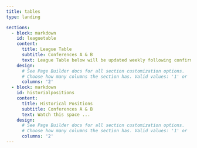 ```yaml
---
title: tables
type: landing

sections:
  - block: markdown
    id: leaguetable
    content:
      title: League Table
      subtitle: Conferences A & B
      text: League Table below will be updated weekly following confirmation of points from Superbru. Green denotes qualification positions for the Championship Playoffs and red denotes qualification places for the Sacko Bracket <br />  <br />  ![screen reader text](Week_0.png "League Table as of 11.10.23")
    design:
      # See Page Builder docs for all section customization options.
      # Choose how many columns the section has. Valid values: '1' or '2'.
      columns: '2'
  - block: markdown
    id: historialpositions
    content:
      title: Historical Positions
      subtitle: Conferences A & B
      text: Watch this space ... 
    design:
      # See Page Builder docs for all section customization options.
      # Choose how many columns the section has. Valid values: '1' or '2'.
      columns: '2'
---
```

